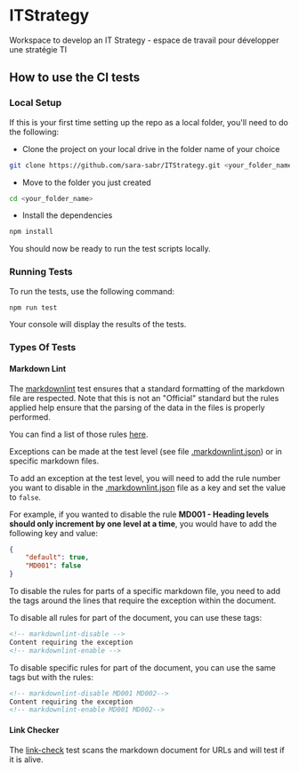 # ITStrategy

Workspace to develop an IT Strategy - espace de travail pour développer une stratégie TI

## How to use the CI tests

### Local Setup

If this is your first time setting up the repo as a local folder, you'll need to do the following:

* Clone the project on your local drive in the folder name of your choice

```bash
git clone https://github.com/sara-sabr/ITStrategy.git <your_folder_name>
```

* Move to the folder you just created

```bash
cd <your_folder_name>
```

* Install the dependencies

```bash
npm install
```

You should now be ready to run the test scripts locally.

### Running Tests

To run the tests, use the following command:

```bash
npm run test
```

Your console will display the results of the tests.

### Types Of Tests

#### Markdown Lint

The [markdownlint](https://github.com/DavidAnson/markdownlint) test ensures that a standard formatting of the markdown file are respected.
Note that this is not an "Official" standard but the rules applied help ensure that the parsing of the data in the files is properly performed.

You can find a list of those rules [here](https://github.com/DavidAnson/markdownlint/blob/master/doc/Rules.md).

Exceptions can be made at the test level (see file [.markdownlint.json](.markdownlint.json)) or in specific markdown files.

To add an exception at the test level, you will need to add the rule number you want to disable in the [.markdownlint.json](.markdownlint.json) file as a key and set the value to `false`.

For example, if you wanted to disable the rule **MD001 - Heading levels should only increment by one level at a time**, you would have to add the following key and value:

```json
{
    "default": true,
    "MD001": false
}
```

To disable the rules for parts of a specific markdown file, you need to add the tags around the lines that require the exception within the document.

To disable all rules for part of the document, you can use these tags:

```html
<!-- markdownlint-disable -->
Content requiring the exception
<!-- markdownlint-enable -->
```
<!-- markdownlint-disable MD013 -->
To disable specific rules for part of the document, you can use the same tags but with the rules:
<!-- markdownlint-enable MD013 -->

```html
<!-- markdownlint-disable MD001 MD002-->
Content requiring the exception
<!-- markdownlint-enable MD001 MD002-->
```

#### Link Checker

<!-- markdownlint-disable MD013 -->
The [link-check](https://github.com/tcort/link-check) test scans the markdown document for URLs and will test if it is alive.
<!-- markdownlint-enable MD013 -->
